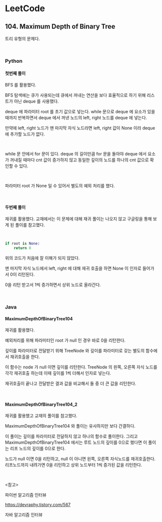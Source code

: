 # LeetCode

## 104. Maximum Depth of Binary Tree

트리 유형의 문제다.

<br>

### Python

#### 첫번째 풀이

BFS 를 활용했다.

BFS 탐색에는 큐가 사용되는데 큐에서 꺼내는 연산을 보다 효율적으로 하기 위해 리스트가 아닌 deque 를 사용했다.

 deque 에 파라미터 root 를 초기 값으로 넣는다. while 문으로 deque 에 요소가 있을 때까지 반복하면서 deque 에서 꺼낸 노드의 left, right 노드를 deque 에 넣는다.

만약에 left, right 노드가 맨 마지막 자식 노드라면 left, right 값이 None 이라 deque 에 추가할 노드가 없다.

<br>

while 문 안에서 for 문이 있다. deque 의 길이만큼 for 문을 돌아야 deque 에서 요소가 꺼내질 때마다 cnt 값이 증가하지 않고 동일한 깊이의 노드를 하나의 cnt 값으로 확인할 수 있다.

<br>

파라미터 root 가 None 일 수 있어서 별도의 예외 처리를 했다.

<br>

#### 두번째 풀이

재귀를 활용했다. 교재에서는 이 문제에 대해 재귀 풀이는 나오지 않고 구글링을 통해 보게 된 풀이를 참고했다.

<br>

```python
if root is None:
    return 0
```

위의 코드가 처음에 잘 이해가 되지 않았다.

맨 마지막 자식 노드에서 left, right 에 대해 재귀 호출을 하면 None 이 인자로 들어가서 0이 리턴된다. 

0을 리턴 받고서 1씩 증가하면서 상위 노드로 올라간다.

<br>

### Java

#### MaximumDepthOfBinaryTree104

재귀를 활용했다.

예외처리를 위해 파라미터인 root 가 null 인 경우 바로 0을 리턴한다.

깊이를 파라미터로 전달받기 위해 TreeNode 와 깊이를 파라미터로 갖는 별도의 함수에서 재귀호출을 한다. 

이 함수는 node 가 null 이면 깊이를 리턴한다. TreeNode 의 왼쪽, 오른쪽 자식 노드를 각각 재귀호출 하는데 이때 깊이를 1씩 더해서 인자로 넣는다.

재귀호출이 끝나고 전달받은 결과 값을 비교해서 둘 중 더 큰 값을 리턴한다.

<br>

#### MaximumDepthOfBinaryTree104_2

재귀를 활용했고 교재의 풀이를 참고했다.

MaximumDepthOfBinaryTree104 와 풀이는 유사하지만 보다 간결하다. 

이 풀이는 깊이를 파라미터로 전달하지 않고 하나의 함수로 풀이한다. 그리고 MaximumDepthOfBinaryTree104 에서는 루트 노드의 깊이를 0으로 했다면 이 풀이는 리프 노드의 깊이를 0으로 한다.

노드가 null 이면 0을 리턴하고, null 이 아니면 왼쪽, 오른쪽 자식노드를 재귀호출한다. 리프노드까지 내려가면 0을 리턴하고 상위 노드부터 1씩 증가된 값을 리턴한다.

<br>

<참고>

파이썬 알고리즘 인터뷰

https://devraphy.tistory.com/567

자바 알고리즘 인터뷰

